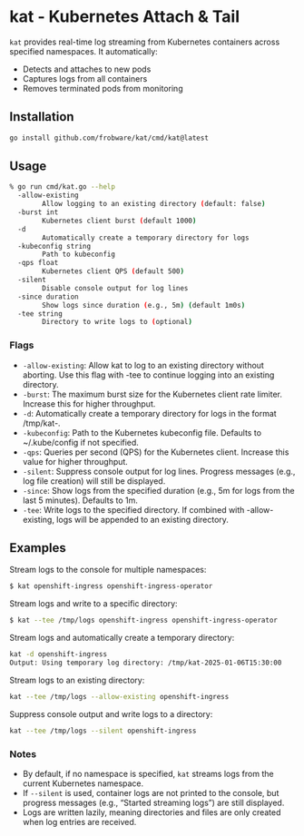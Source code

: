 # kat - Kubernetes Attach & Tail

`kat` provides real-time log streaming from Kubernetes containers
across specified namespaces. It automatically:

- Detects and attaches to new pods
- Captures logs from all containers
- Removes terminated pods from monitoring

## Installation

```sh
go install github.com/frobware/kat/cmd/kat@latest
```

## Usage

```sh
% go run cmd/kat.go --help
  -allow-existing
        Allow logging to an existing directory (default: false)
  -burst int
        Kubernetes client burst (default 1000)
  -d
        Automatically create a temporary directory for logs
  -kubeconfig string
        Path to kubeconfig
  -qps float
        Kubernetes client QPS (default 500)
  -silent
        Disable console output for log lines
  -since duration
        Show logs since duration (e.g., 5m) (default 1m0s)
  -tee string
        Directory to write logs to (optional)
```

### Flags
- `-allow-existing`: Allow kat to log to an existing directory without aborting. Use this flag with -tee to continue logging into an existing directory.
- `-burst`: The maximum burst size for the Kubernetes client rate limiter. Increase this for higher throughput.
- `-d`: Automatically create a temporary directory for logs in the format /tmp/kat-<timestamp>.
- `-kubeconfig`: Path to the Kubernetes kubeconfig file. Defaults to ~/.kube/config if not specified.
- `-qps`: Queries per second (QPS) for the Kubernetes client. Increase this value for higher throughput.
- `-silent`: Suppress console output for log lines. Progress messages (e.g., log file creation) will still be displayed.
- `-since`: Show logs from the specified duration (e.g., 5m for logs from the last 5 minutes). Defaults to 1m.
- `-tee`: Write logs to the specified directory. If combined with -allow-existing, logs will be appended to an existing directory.

## Examples

Stream logs to the console for multiple namespaces:
```sh
$ kat openshift-ingress openshift-ingress-operator
```

Stream logs and write to a specific directory:
```sh
$ kat --tee /tmp/logs openshift-ingress openshift-ingress-operator
```

Stream logs and automatically create a temporary directory:
```sh
kat -d openshift-ingress
Output: Using temporary log directory: /tmp/kat-2025-01-06T15:30:00
```

Stream logs to an existing directory:
```sh
kat --tee /tmp/logs --allow-existing openshift-ingress
```

Suppress console output and write logs to a directory:
```sh
kat --tee /tmp/logs --silent openshift-ingress
```

### Notes
- By default, if no namespace is specified, `kat` streams logs from the current Kubernetes namespace.
- If `--silent` is used, container logs are not printed to the console, but progress messages (e.g., “Started streaming logs”) are still displayed.
- Logs are written lazily, meaning directories and files are only created when log entries are received.
